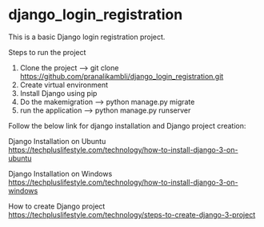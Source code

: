 # django_login_registration
This is a basic Django login registration project.

Steps to run the project

1) Clone the project --> git clone https://github.com/pranalikambli/django_login_registration.git
2) Create virtual environment
3) Install Django using pip
4) Do the makemigration -->  python manage.py migrate
5) run the application --> python manage.py runserver

Follow the below link for django installation and Django project creation:

Django Installation on Ubuntu
https://techpluslifestyle.com/technology/how-to-install-django-3-on-ubuntu

Django Installation on Windows
https://techpluslifestyle.com/technology/how-to-install-django-3-on-windows

How to create Django project
https://techpluslifestyle.com/technology/steps-to-create-django-3-project
